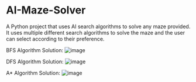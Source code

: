 # AI-Maze-Solver
A Python project that uses AI search algorithms to solve any maze provided. It uses multiple different search algorithms to solve the maze and the user can select according to their preference.

BFS Algorithm Solution:
![image](https://github.com/Mohammed-Sattar/AI-Maze-Solver/assets/121751083/94ba7771-cb49-4939-ad07-2d2e1cf0eae3)

DFS Algorithm Solution:
![image](https://github.com/Mohammed-Sattar/AI-Maze-Solver/assets/121751083/26638e85-1c05-47b6-8eff-e11b22003a93)

A* Algorithm Solution:
![image](https://github.com/Mohammed-Sattar/AI-Maze-Solver/assets/121751083/2802a8ba-4ba9-4216-a23d-adc0ca5b7365)
